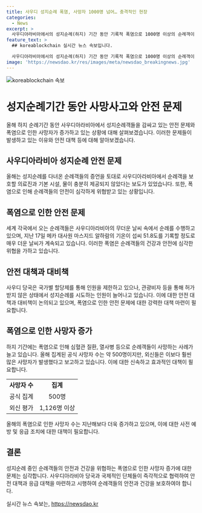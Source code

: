 ```yaml
---
title: 사우디 성지순례 폭염, 사망자 1000명 넘어… 충격적인 현장
categories:
  - News
excerpt: >
  사우디아라비아에서의 성지순례(하지) 기간 동안 기록적 폭염으로 1000명 이상의 순례객이 사망한 사고가 발생했다. CNN방송은 순례객 보호를 위한 의료진과 시설이 부족하다는 증언을 전했으며, 이에 대한 비판이 높아지고 있다. 순례객들은 매년 이슬람력 12월 7~12일에 메카와 메디나를 찾아 성지순례를 해야하는데, 사우디 당국은 국가별 할당제를 통해 제한하고 있으나 무허가로 순례하는 사례가 늘고 있다. 실제 사망자 수는 공식 발표된 500명을 상회하는 것으로 알려졌으며, AFP 통신은 1126명, WSJ은 1170명 이상으로 추산했다.
feature_text: >
  ## koreablockchain 실시간 뉴스 속보입니다.

  사우디아라비아에서의 성지순례(하지) 기간 동안 기록적 폭염으로 1000명 이상의 순례객이 사망한 사고가 발생했다. CNN방송은 순례객 보호를 위한 의료진과 시설이 부족하다는 증언을 전했으며, 이에 대한 비판이 높아지고 있다. 순례객들은 매년 이슬람력 12월 7~12일에 메카와 메디나를 찾아 성지순례를 해야하는데, 사우디 당국은 국가별 할당제를 통해 제한하고 있으나 무허가로 순례하는 사례가 늘고 있다. 실제 사망자 수는 공식 발표된 500명을 상회하는 것으로 알려졌으며, AFP 통신은 1126명, WSJ은 1170명 이상으로 추산했다.
image: 'https://newsdao.kr/res/images/meta/newsdao_breakingnews.jpg'
---
```


<p><img src="https://newsdao.kr/res/images/meta/newsdao_breakingnews.jpg" alt="koreablockchain 속보" /></p>

<h1>성지순례기간 동안 사망사고와 안전 문제</h1>

<p data-ke-size="size16">올해 하지 순례기간 동안 사우디아라비아에서 성지순례객들을 감싸고 있는 안전 문제와 폭염으로 인한 사망자가 증가하고 있는 상황에 대해 살펴보겠습니다. 이러한 문제들이 발생하고 있는 이유와 안전 대책 등에 대해 알아보겠습니다.</p>

<h2 data-ke-size="size26">사우디아라비아 성지순례 안전 문제</h2>

<p data-ke-size="size16">올해는 성지순례를 다녀온 순례객들의 증언을 토대로 사우디아라비아에서 순례객을 보호할 의료진과 기본 시설, 물이 충분히 제공되지 않았다는 보도가 있었습니다. 또한, 폭염으로 인해 순례객들의 안전이 심각하게 위협받고 있는 상황입니다.</p>

<h2 data-ke-size="size26">폭염으로 인한 안전 문제</h2>

<p data-ke-size="size16">세계 각국에서 오는 순례객들은 사우디아라비아의 무더운 날씨 속에서 순례를 수행하고 있으며, 지난 17일 메카 대사원 마스지드 알하람의 기온이 섭씨 51.8도를 기록할 정도로 매우 더운 날씨가 계속되고 있습니다. 이러한 폭염은 순례객들의 건강과 안전에 심각한 위협을 가하고 있습니다.</p>

<h2 data-ke-size="size26">안전 대책과 대비책</h2>

<p data-ke-size="size16">사우디 당국은 국가별 할당제를 통해 인원을 제한하고 있으나, 관광비자 등을 통해 허가받지 않은 상태에서 성지순례를 시도하는 인원이 늘어나고 있습니다. 이에 대한 안전 대책과 대비책이 논의되고 있으며, 폭염으로 인한 안전 문제에 대한 강력한 대책 마련이 필요합니다.</p>

<h2 data-ke-size="size26">폭염으로 인한 사망자 증가</h2>

<p data-ke-size="size16">하지 기간에는 폭염으로 인해 심혈관 질환, 열사병 등으로 순례객들이 사망하는 사례가 늘고 있습니다. 올해 집계된 공식 사망자 수는 약 500명이지만, 외신들은 이보다 훨씬 많은 사망자가 발생했다고 보고하고 있습니다. 이에 대한 신속하고 효과적인 대책이 필요합니다.</p>

<table>
    <tr>
        <td style="text-align: center; height: 17px;"><b>사망자 수</b></td>
        <td style="text-align: center; height: 17px;"><b>집계</b></td>
    </tr>
    <tr>
        <td style="text-align: center; height: 17px;">공식 집계</td>
        <td style="text-align: center; height: 17px;">500명</td>
    </tr>
    <tr>
        <td style="text-align: center; height: 17px;">외신 평가</td>
        <td style="text-align: center; height: 17px;">1,126명 이상</td>
    </tr>
</table>

<p data-ke-size="size16">올해의 폭염으로 인한 사망자 수는 지난해보다 더욱 증가하고 있으며, 이에 대한 사전 예방 및 응급 조치에 대한 대책이 필요합니다.</p>

<h2 data-ke-size="size26">결론</h2>

<p data-ke-size="size16">성지순례 중인 순례객들의 안전과 건강을 위협하는 폭염으로 인한 사망자 증가에 대한 문제는 심각합니다. 사우디아라비아 당국과 국제적인 단체들이 즉각적으로 협력하여 안전 대책과 응급 대책을 마련하고 시행하여 순례객들의 안전과 건강을 보호하여야 합니다.</p>
실시간 뉴스 속보는, <a href="https://newsdao.kr" rel="dofollow">https://newsdao.kr</a>


